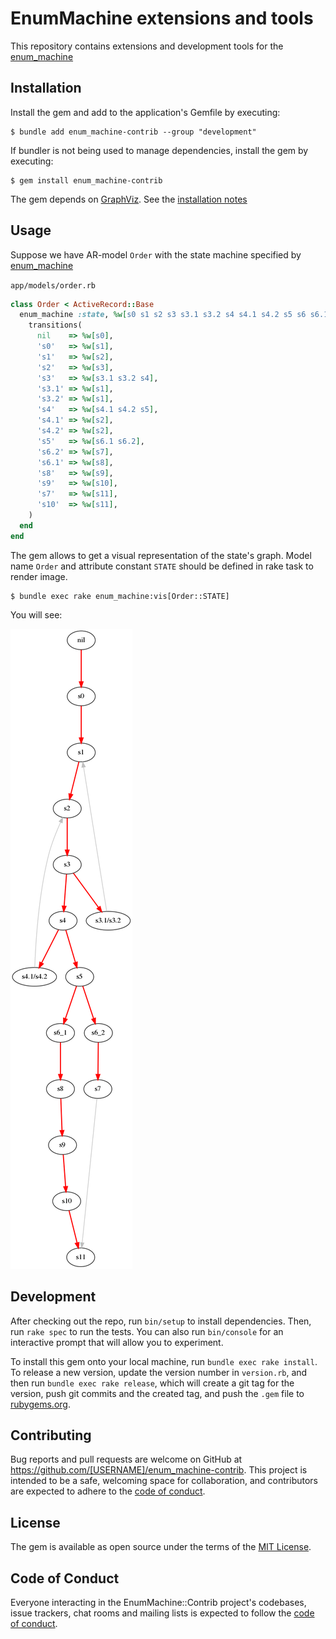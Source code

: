 # EnumMachine extensions and tools

This repository contains extensions and development tools for the [enum_machine](https://github.com/corp-gp/enum_machine)

## Installation

Install the gem and add to the application's Gemfile by executing:

    $ bundle add enum_machine-contrib --group "development"

If bundler is not being used to manage dependencies, install the gem by executing:

    $ gem install enum_machine-contrib

The gem depends on [GraphViz](https://graphviz.org/). See the [installation notes](https://graphviz.org/download/)

## Usage

Suppose we have AR-model `Order` with the state machine specified by [enum_machine](https://github.com/corp-gp/enum_machine)

`app/models/order.rb`
```ruby
class Order < ActiveRecord::Base
  enum_machine :state, %w[s0 s1 s2 s3 s3.1 s3.2 s4 s4.1 s4.2 s5 s6 s6.1 s6.2 s7 s8 s9 s10 s11] do
    transitions(
      nil    => %w[s0],
      's0'   => %w[s1],
      's1'   => %w[s2],
      's2'   => %w[s3],
      's3'   => %w[s3.1 s3.2 s4],
      's3.1' => %w[s1],
      's3.2' => %w[s1],
      's4'   => %w[s4.1 s4.2 s5],
      's4.1' => %w[s2],
      's4.2' => %w[s2],
      's5'   => %w[s6.1 s6.2],
      's6.2' => %w[s7],
      's6.1' => %w[s8],
      's8'   => %w[s9],
      's9'   => %w[s10],
      's7'   => %w[s11],
      's10'  => %w[s11],
    )
  end
end
```

The gem allows to get a visual representation of the state's graph. Model name `Order` and attribute constant `STATE` should be defined in rake task to render image.

    $ bundle exec rake enum_machine:vis[Order::STATE]

You will see:

![states.png](states.png?raw=true "states")

## Development

After checking out the repo, run `bin/setup` to install dependencies. Then, run `rake spec` to run the tests. You can also run `bin/console` for an interactive prompt that will allow you to experiment.

To install this gem onto your local machine, run `bundle exec rake install`. To release a new version, update the version number in `version.rb`, and then run `bundle exec rake release`, which will create a git tag for the version, push git commits and the created tag, and push the `.gem` file to [rubygems.org](https://rubygems.org).

## Contributing

Bug reports and pull requests are welcome on GitHub at https://github.com/[USERNAME]/enum_machine-contrib. This project is intended to be a safe, welcoming space for collaboration, and contributors are expected to adhere to the [code of conduct](https://github.com/[USERNAME]/enum_machine-contrib/blob/master/CODE_OF_CONDUCT.md).

## License

The gem is available as open source under the terms of the [MIT License](https://opensource.org/licenses/MIT).

## Code of Conduct

Everyone interacting in the EnumMachine::Contrib project's codebases, issue trackers, chat rooms and mailing lists is expected to follow the [code of conduct](https://github.com/[USERNAME]/enum_machine-contrib/blob/master/CODE_OF_CONDUCT.md).
